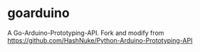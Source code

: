 # goarduino
A Go-Arduino-Prototyping-API. Fork and modify from https://github.com/HashNuke/Python-Arduino-Prototyping-API
